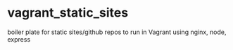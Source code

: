 # vagrant_static_sites
boiler plate for static sites/github repos to run in Vagrant using nginx, node, express
